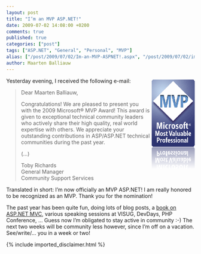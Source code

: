 ```yaml
---
layout: post
title: "I’m an MVP ASP.NET!"
date: 2009-07-02 14:08:00 +0200
comments: true
published: true
categories: ["post"]
tags: ["ASP.NET", "General", "Personal", "MVP"]
alias: ["/post/2009/07/02/Im-an-MVP-ASPNET!.aspx", "/post/2009/07/02/im-an-mvp-aspnet!.aspx"]
author: Maarten Balliauw
---
```

<p><a href="/images/MVPLogo.gif"><img style="border-bottom: 0px; border-left: 0px; margin: 5px 0px 5px 5px; display: inline; border-top: 0px; border-right: 0px" title="MVPLogo" src="/images/MVPLogo_thumb.gif" border="0" alt="MVPLogo" width="115" height="240" align="right" /></a>Yesterday evening, I received the following e-mail:</p>


<blockquote>
<p>Dear Maarten Balliauw,</p>
<p>Congratulations! We are pleased to present you with the 2009 Microsoft&reg; MVP Award! This award is given to exceptional technical community leaders who actively share their high quality, real world expertise with others. We appreciate your outstanding contributions in ASP/ASP.NET technical communities during the past year.</p>
<p>(...)</p>
<p>Toby Richards <br />General Manager <br />Community Support Services</p>


</blockquote>


<p>Translated in short: I&rsquo;m now officially an MVP ASP.NET! I am really honored to be recognized as an MVP. Thank you for the nomination!</p>
<p>The past year has been quite fun, doing lots of blog posts, a <a href="http://www.amazon.com/dp/184719754X?tag=maabalblo-20&amp;camp=14573&amp;creative=327641&amp;linkCode=as1&amp;creativeASIN=184719754X&amp;adid=137V1W7BA4WV8TRTB755&amp;" target="_blank">book on ASP.NET MVC</a>, various speaking sessions at VISUG, DevDays, PHP Conference, &hellip; Guess now I&rsquo;m obligated to stay active in community :-) The next two weeks will be community less however, since I&rsquo;m off on a vacation. See/write/&hellip; you in a week or two!</p>

{% include imported_disclaimer.html %}

